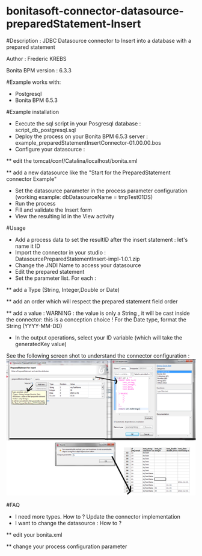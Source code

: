# bonitasoft-connector-datasource-preparedStatement-Insert

#Description : JDBC Datasource connector to Insert into a database with a prepared statement  

Author : Frederic KREBS

Bonita BPM version : 6.3.3

#Example works with:
* Postgresql 
* Bonita BPM 6.5.3

#Example installation
* Execute the sql script in your Posgresql database : script_db_postgresql.sql
* Deploy the process on your Bonita BPM 6.5.3 server : example_preparedStatementInsertConnector-01.00.00.bos
* Configure your datasource : 

** edit the tomcat/conf/Catalina/localhost/bonita.xml

** add a new datasource like the "Start for the PreparedStatement connector Example"  

* Set the datasource parameter in the process parameter configuration (working example: dbDatasourceName = tmpTest01DS)
* Run the process
* Fill and validate the Insert form
* View the resulting Id in the View activity

#Usage
* Add a process data to set the resultID after the insert statement : let's name it ID
* Import the connector in your studio : DatasourcePreparedStatementInsert-impl-1.0.1.zip
* Change the JNDI Name to access your datasource
* Edit the prepared statement
* Set the parameter list. For each :

** add a Type (String, Integer,Double or Date)

** add an order which will respect the prepared statement field order

** add a value : WARNING : the value is only a String , it will be cast inside the connector: this is a conception choice !
For the Date type, format the String (YYYY-MM-DD)

* In the output operations, select your ID variable (which will take the generatedKey value) 

See the following screen shot to understand the connector configuration :
![alt tag](./Datasource_PreparedStatment_Insert.png)

#FAQ
* I need more types. How to ?
Update the connector implementation
* I want to change the datasource : How to ?

** edit your bonita.xml

** change your process configuration parameter